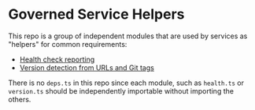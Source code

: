 # Governed Service Helpers

This repo is a group of independent modules that are used by services as "helpers" for common requirements:

* [Health check reporting](health.ts)
* [Version detection from URLs and Git tags](version.ts)

There is no `deps.ts` in this repo since each module, such as `health.ts` or `version.ts` should be independently importable without importing the others.